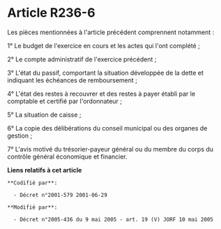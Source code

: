 # Article R236-6

Les pièces mentionnées à l'article précédent comprennent notamment :

1° Le budget de l'exercice en cours et les actes qui l'ont complété ;

2° Le compte administratif de l'exercice précédent ;

3° L'état du passif, comportant la situation développée de la dette et indiquant les échéances de remboursement ;

4° L'état des restes à recouvrer et des restes à payer établi par le comptable et certifié par l'ordonnateur ;

5° La situation de caisse ;

6° La copie des délibérations du conseil municipal ou des organes de gestion ;

7° L'avis motivé du trésorier-payeur général ou du membre du corps du contrôle général économique et financier.

**Liens relatifs à cet article**

	**Codifié par**:

	  - Décret n°2001-579 2001-06-29

	**Modifié par**:

	  - Décret n°2005-436 du 9 mai 2005 - art. 19 (V) JORF 10 mai 2005
